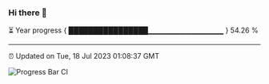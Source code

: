 ### Hi there 👋

⏳ Year progress { ████████████████▁▁▁▁▁▁▁▁▁▁▁▁▁▁ } 54.26 %

---

⏰ Updated on Tue, 18 Jul 2023 01:08:37 GMT

![Progress Bar CI](https://github.com/Shyam-Makwana/GitHub-Actions-Demo/workflows/Progress%20Bar%20CI/badge.svg)
